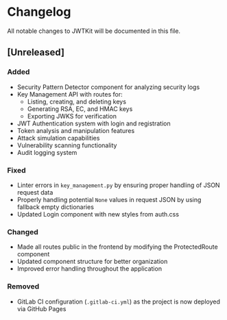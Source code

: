 # Changelog

All notable changes to JWTKit will be documented in this file.

## [Unreleased]

### Added
- Security Pattern Detector component for analyzing security logs
- Key Management API with routes for:
  - Listing, creating, and deleting keys
  - Generating RSA, EC, and HMAC keys
  - Exporting JWKS for verification
- JWT Authentication system with login and registration
- Token analysis and manipulation features
- Attack simulation capabilities
- Vulnerability scanning functionality
- Audit logging system

### Fixed
- Linter errors in `key_management.py` by ensuring proper handling of JSON request data
- Properly handling potential `None` values in request JSON by using fallback empty dictionaries
- Updated Login component with new styles from auth.css

### Changed
- Made all routes public in the frontend by modifying the ProtectedRoute component
- Updated component structure for better organization
- Improved error handling throughout the application

### Removed
- GitLab CI configuration (`.gitlab-ci.yml`) as the project is now deployed via GitHub Pages 